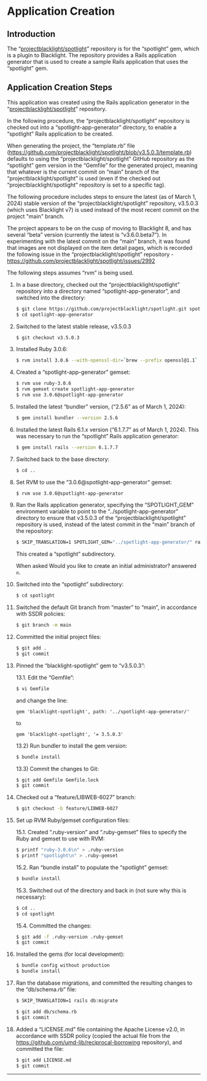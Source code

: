 # Application Creation

## Introduction

The “[projectblacklight/spotlight][spotlight-plugin]” repository is for the
“spotlight” gem, which is a plugin to Blacklight. The repository provides a
Rails application generator that is used to create a sample Rails application
that uses the “spotlight” gem.

## Application Creation Steps

This application was created using the Rails application generator in the
“[projectblacklight/spotlight][spotlight-plugin]” repository.

In the following procedure, the “projectblacklight/spotlight” repository is
checked out into a “spotlight-app-generator” directory, to enable a
“spotlight” Rails application to be created.

When generating the project, the “template.rb” file
(<https://github.com/projectblacklight/spotlight/blob/v3.5.0.3/template.rb>)
defaults to using the “projectblacklight/spotlight” GitHub repository as the
“spotlight” gem version in the “Gemfile” for the generated project, meaning
that whatever is the current commit on “main” branch of the
“projectblacklight/spotlight” is used (even if the checked out
“projectblacklight/spotlight” repository is set to a specific tag).

The following procedure includes steps to ensure the latest (as of March 1, 2024)
stable version of the “projectblacklight/spotlight” repository, v3.5.0.3
(which uses Blacklight v7) is used instead of the most recent commit on the
project "main" branch.

The project appears to be on the cusp of moving to Blacklight 8, and has several
“beta” version (currently the latest is “v3.6.0.beta7”). In experimenting with
the latest commit on the “main” branch, it was found that images are not
displayed on the item detail pages, which is recorded the following issue in the
“projectblacklight/spotlight” repository -
<https://github.com/projectblacklight/spotlight/issues/2992>

The following steps assumes “rvm” is being used.

1. In a base directory, checked out the “projectblacklight/spotlight” repository
   into a directory named “spotlight-app-generator”, and switched into the
  directory:

   ```zsh
   $ git clone https://github.com/projectblacklight/spotlight.git spotlight-app-generator
   $ cd spotlight-app-generator
   ```

2. Switched to the latest stable release, v3.5.0.3

    ```zsh
    $ git checkout v3.5.0.3
    ```

3. Installed Ruby 3.0.6:

    ```zsh
    $ rvm install 3.0.6 --with-openssl-dir=`brew --prefix openssl@1.1`
    ```

4. Created a “spotlight-app-generator” gemset:

    ```zsh
    $ rvm use ruby-3.0.6
    $ rvm gemset create spotlight-app-generator
    $ rvm use 3.0.6@spotlight-app-generator
    ```

5. Installed the latest “bundler” version, (“2.5.6” as of March 1, 2024):

    ```zsh
    $ gem install bundler --version 2.5.6
    ````

6. Installed the latest Rails 6.1.x version (“6.1.7.7” as of March 1, 2024).
   This was necessary to run the “spotlight” Rails application generator:

    ```zsh
    $ gem install rails --version 6.1.7.7
    ```

7. Switched back to the base directory:

    ```zsh
    $ cd ..
    ```

8. Set RVM to use the “3.0.6@spotlight-app-generator” gemset:

    ```zsh
    $ rvm use 3.0.6@spotlight-app-generator
    ```

9. Ran the Rails application generator, specifying the “SPOTLIGHT_GEM”
   environment variable to point to the “../spotlight-app-generator" directory
   to ensure that v3.5.0.3 of the “projectblacklight/spotlight” repository is
   used, instead of the latest commit in the “main” branch of the repository:

    ```zsh
    $ SKIP_TRANSLATION=1 SPOTLIGHT_GEM="../spotlight-app-generator/" rails new --skip-spring spotlight -m spotlight-app-generator/template.rb
    ```

   This created a “spotlight” subdirectory.

   When asked Would you like to create an initial administrator? answered `n`.

10. Switched into the “spotlight” subdirectory:

    ```zsh
    $ cd spotlight
    ```

11. Switched the default Git branch from “master” to “main”, in accordance with
    SSDR policies:

    ```zsh
    $ git branch -m main
    ```

12. Committed the initial project files:

    ```zsh
    $ git add .
    $ git commit
    ```

13. Pinned the “blacklight-spotlight” gem to “v3.5.0.3”:

    13.1.  Edit the “Gemfile”:

    ```zsh
    $ vi Gemfile
    ```

    and change the line:

    ```text
    gem 'blacklight-spotlight', path: '../spotlight-app-generator/'
    ```

    to

    ```text
    gem 'blacklight-spotlight', '= 3.5.0.3'
    ```

    13.2) Run bundler to install the gem version:

    ```zsh
    $ bundle install
    ```

    13.3) Commit the changes to Git:

    ```zsh
    $ git add Gemfile Gemfile.lock
    $ git commit
    ```

14. Checked out a “feature/LIBWEB-6027” branch:

    ```zsh
    $ git checkout -b feature/LIBWEB-6027
    ```

15. Set up RVM Ruby/gemset configuration files:

    15.1. Created “.ruby-version” and “.ruby-gemset” files to specify the Ruby
          and gemset to use with RVM:

    ```zsh
    $ printf "ruby-3.0.6\n" > .ruby-version
    $ printf "spotlight\n" > .ruby-gemset
    ```

    15.2. Ran “bundle install” to populate the “spotlight” gemset:

    ```zsh
    $ bundle install
    ```

    15.3. Switched out of the directory and back in (not sure why this is
          necessary):

    ```zsh
    $ cd ..
    $ cd spotlight
    ```

    15.4. Committed the changes:

    ```zsh
    $ git add -f .ruby-version .ruby-gemset
    $ git commit
    ```

16. Installed the gems (for local development):

    ```zsh
    $ bundle config without production
    $ bundle install
    ```

17. Ran the database migrations, and committed the resulting changes to the
    “db/schema.rb” file:

    ```zsh
    $ SKIP_TRANSLATION=1 rails db:migrate

    $ git add db/schema.rb
    $ git commit
    ```

18. Added a “LICENSE.md” file containing the Apache License v2.0, in accordance
    with SSDR policy (copied the actual file from the
    <https://github.com/umd-lib/reciprocal-borrowing> repository), and
    committed the file:

    ```zsh
    $ git add LICENSE.md
    $ git commit
    ```

----

[spotlight-plugin]: https://github.com/projectblacklight/spotlight
